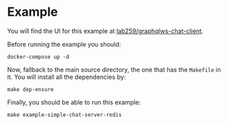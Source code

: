 # Example

You will find the UI for this example at [lab259/graphqlws-chat-client](https://github.com/graphql-go/graphqlws-chat-client).

Before running the example you should:

```
docker-compose up -d
```

Now, fallback to the main source directory, the one that has the `Makefile` in it.
You will install all the dependencies by:

```
make dep-ensure
```

Finally, you should be able to run this example:

```
make example-simple-chat-server-redis
```